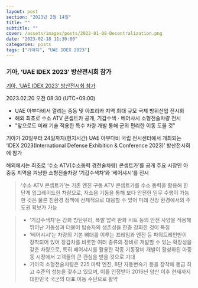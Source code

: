 ```yaml
---
layout: post
section: "2023년 2월 14일"
title: ""
subtitle: ""
cover: /assets/images/posts/2022-01-08-Decentralization.png
date: "2023-02-18 11:30:00"
categories: posts
tags: ["기아차", "UAE IDEX 2023"]
---
```


### 기아, ‘UAE IDEX 2023’ 방산전시회 참가

[기아, ‘UAE IDEX 2023’ 방산전시회 참가](https://www.hyundai.co.kr/news/CONT0000000000077319)

2023.02.20 오전 08:30 (UTC+09:00)

- UAE 아부다비서 열리는 중동 및 아프리카 지역 최대 규모 국제 방위산업 전시회
- 해외 최초로 수소 ATV 콘셉트카 공개, 기갑수색ㆍ베어샤시 소형전술차량 전시
- "앞으로도 미래 기술 적용한 특수 차량 개발 통해 군의 편리한 이동 도울 것"

기아가 20일부터 24일까지(현지시간) UAE 아부다비 국립 전시센터에서 개최되는 ‘IDEX 2023(International Defense Exhibition & Conference 2023)’ 방산전시회에 참가

해외에서는 최초로 ‘수소 ATV(수소동력 경전술차량) 콘셉트카’를 공개
주요 시장인 아중동 지역을 겨냥한 소형전술차량 ‘기갑수색차’와 ‘베어샤시’를 전시

> ‘수소 ATV 콘셉트카’는 기존 엔진 구동 ATV 콘셉트카를 수소 동력을 활용해 한 단계 업그레이드한 차량으로, 저소음 기동을 통해 보다 안전한 임무 수행이 가능한 것은 물론 친환경 정책에 선제적으로 대응할 수 있어 미래 전장 환경에서의 주도권 확보가 가능

> - ‘기갑수색차’는 강화 방탄유리, 폭발 압력 완화 시트 등의 안전 사양을 적용해 뛰어난 기동성과 더불어 탑승자의 생존성을 한층 강화한 것이 특징
> - ‘베어샤시’는 차량의 기본 뼈대를 이루는 프레임과 엔진 등 파워트레인만이 장착되어 있어 장갑차를 비롯한 여러 종류의 장비로 개발할 수 있는 확장성을 갖춘 차량으로, 특히 베어샤시를 활용한 각종 기동장비 개발이 활성화된 아중동 시장에서 고객들의 큰 관심을 받을 것으로 기대
> - 기아의 소형전술차량은 225 마력 엔진, 8단 자동변속기 등을 장착해 동급 최고 수준의 성능을 갖추고 있으며, 이를 인정받아 2016년 양산 이후 현재까지 대한민국 국군의 대표 이동 수단으로 활약